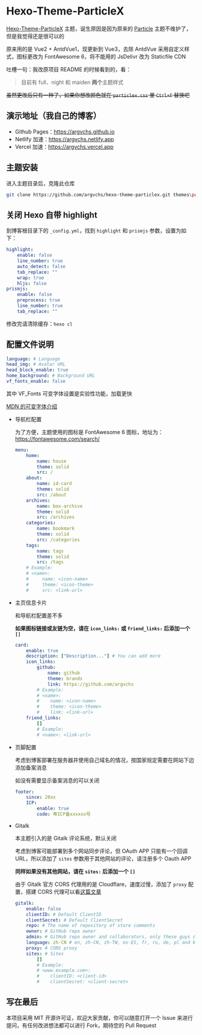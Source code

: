 # Hexo-Theme-ParticleX

[Hexo-Theme-ParticleX](https://github.com/argvchs/hexo-theme-particlex) 主题，诞生原因是因为原来的 [Particle](https://github.com/korilin/hexo-theme-particle) 主题不维护了，但是我觉得还是很可以的

原来用的是 Vue2 + AntdVue1，现更新到 Vue3，去除 AntdVue 采用自定义样式，图标更改为 FontAwesome 6，将不能用的 JsDelivr 改为 Staticfile CDN

吐槽一句：我改原项目 README 的时候看到的，看：

> 目前有 full、night 和 maiden **两个**主题样式

~~虽然更改后只有一种了，如果你想改颜色就在 `particlex.css` 里 `Ctrl+F` 替换吧~~

## 演示地址（我自己的博客）

-   Github Pages：<https://argvchs.github.io>
-   Netlify 加速：<https://argvchs.netlify.app>
-   Vercel 加速：<https://argvchs.vercel.app>

## 主题安装

进入主题目录后，克隆此仓库

```bash
git clone https://github.com/argvchs/hexo-theme-particlex.git themes\particlex
```

## 关闭 Hexo 自带 highlight

到博客根目录下的 `_config.yml`，找到 `highlight` 和 `prismjs` 参数，设置为如下：

```yaml
highlight:
    enable: false
    line_number: true
    auto_detect: false
    tab_replace: ""
    wrap: true
    hljs: false
prismjs:
    enable: false
    preprocess: true
    line_number: true
    tab_replace: ""
```

修改完请清除缓存：`hexo cl`

## 配置文件说明

```yaml
language: # Language
head_img: # Avatar URL
head_block_enable: true
home_background: # Background URL
vf_fonts_enable: false
```

其中 VF_Fonts 可变字体设置是实验性功能，加载更快

[MDN 的可变字体介绍](https://developer.mozilla.org/zh-CN/docs/Web/CSS/CSS_Fonts/Variable_Fonts_Guide)

-   导航栏配置

    为了方便，主题使用的图标是 FontAwesome 6 图标，地址为：<https://fontawesome.com/search/>

    ```yaml
    menu:
        home:
            name: house
            theme: solid
            src: /
        about:
            name: id-card
            theme: solid
            src: /about
        archives:
            name: box-archive
            theme: solid
            src: /archives
        categories:
            name: bookmark
            theme: solid
            src: /categories
        tags:
            name: tags
            theme: solid
            src: /tags
        # Example:
        # <name>:
        #     name: <icon-name>
        #     theme: <icon-theme>
        #     src: <link-url>
    ```

-   主页信息卡片

    和导航栏配置差不多

    **如果图标链接或友链为空，请在 `icon_links:` 或 `friend_links:` 后添加一个 `[]`**

    ```yaml
    card:
        enable: true
        description: ["Description..."] # You can add more
        icon_links:
            github:
                name: github
                theme: brands
                link: https://github.com/argvchs
            # Example:
            # <name>:
            #    name: <icon-name>
            #    theme: <icon-theme>
            #    link: <link-url>
        friend_links:
            []
            # Example:
            # <name>: <link-url>
    ```

-   页脚配置

    考虑到博客部署在服务器并使用自己域名的情况，按国家规定需要在网站下边添加备案消息

    如没有需要显示备案消息的可以关闭

    ```yaml
    footer:
        since: 20xx
        ICP:
            enable: true
            code: 粤ICP备xxxxxx号
    ```

-   Gitalk

    本主题引入的是 Gitalk 评论系统，默认关闭

    考虑到博客可能部署到多个网站同步评论，但 OAuth APP 只能有一个回调 URL，所以添加了 `sites` 参数用于其他网站的评论，请注册多个 Oauth APP

    **同样如果没有其他网站，请在 `sites:` 后添加一个 `[]`**

    由于 Gitalk 官方 CORS 代理用的是 Cloudflare，速度过慢，添加了 `proxy` 配置，搭建 CORS 代理可以看[这篇文章](https://argvchs.github.io/2022/07/04/build-cors-anywhere)

    ```yaml
    gitalk:
        enable: false
        clientID: # Default ClientID
        clientSecret: # Default ClientSecret
        repo: # The name of repository of store comments
        owner: # GitHub repo owner
        admin: # GitHub repo owner and collaborators, only these guys can initialize github issues
        language: zh-CN # en, zh-CN, zh-TW, es-ES, fr, ru, de, pl and ko are currently available.
        proxy: # CORS proxy
        sites: # Sites
            []
            # Example:
            # <www.example.com>:
            #    clientID: <client-id>
            #    clientSecret: <client-secret>
    ```

## 写在最后

本项目采用 MIT 开源许可证，欢迎大家贡献，你可以随意打开一个 Issue 来进行提问，有任何改进想法都可以进行 Fork，期待您的 Pull Request
